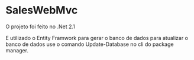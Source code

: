 # SalesWebMvc

O projeto foi feito no .Net 2.1

E utilizado o Entity Framwork para gerar o banco de dados
para atualizar o banco de dados use o comando Update-Database no cli do package manager.
